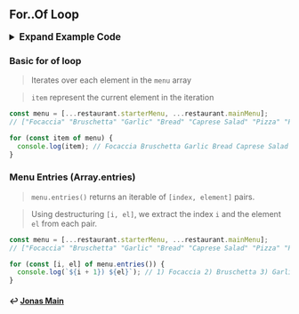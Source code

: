 ## For..Of Loop

<details>
<summary style="font-size: 1.2em;font-weight: bold;"> Expand Example Code</summary>

```js
"use strict";

const restaurant = {
  name: "Classico Italiano",
  location: "Via Angelo Tavanti 23, Firenze, Italy",
  categories: ["Italian", "Pizzeria", "Vegetarian", "Organic"],
  starterMenu: ["Focaccia", "Bruschetta", "Garlic Bread", "Caprese Salad"],
  mainMenu: ["Pizza", "Pasta", "Risotto"],

  openingHours: {
    thu: {
      open: 12,
      close: 22,
    },
    fri: {
      open: 11,
      close: 23,
    },
    sat: {
      open: 0, // Open 24 hours
      close: 24,
    },
  },
  order: function (starterIndex, mainIndex) {
    return [this.starterMenu[starterIndex], this.mainMenu[mainIndex]];
  },

  orderDelivery: function ({ starterIndex, mainIndex, time, address }) {
    console.log(
      `Order received! ${this.starterMenu[starterIndex]} and ${this.mainMenu[mainIndex]} will be delivered to ${address} at ${time}`
    );
    // Order received! Garlic Bread and Risotto will be delivered to Via del Sole, 21 at 22:30
  },

  orderPasta: function (ing1, ing2, ing3) {
    console.log(
      `Here is your delicious pasta with ${ing1}, ${ing2} and ${ing3}`
    );
  },

  orderPizza: function (ingredient1, ...otherIngredients) {
    console.log(ingredient1);
    console.log(otherIngredients);
  },
};

const menu = [...restaurant.starterMenu, ...restaurant.mainMenu];

for (const item of menu) {
  console.log(item); // Focaccia Bruschetta Garlic Bread Caprese Salad Pizza Pasta Risotto
}

for (const [i, el] of menu.entries()) {
  console.log(`${i + 1}) ${el}`); // 1) Focaccia 2) Bruschetta 3) Garlic Bread...
}
```

</details>

### Basic for of loop

> Iterates over each element in the `menu` array

> `item` represent the current element in the iteration

```js
const menu = [...restaurant.starterMenu, ...restaurant.mainMenu];
// ["Focaccia" "Bruschetta" "Garlic" "Bread" "Caprese Salad" "Pizza" "Pasta ""Risotto"]

for (const item of menu) {
  console.log(item); // Focaccia Bruschetta Garlic Bread Caprese Salad Pizza Pasta Risotto
}
```

### Menu Entries (Array.entries)

> `menu.entries()` returns an iterable of `[index, element]` pairs.

> Using destructuring `[i, el]`, we extract the index `i` and the element `el` from each pair.

```js
const menu = [...restaurant.starterMenu, ...restaurant.mainMenu];
// ["Focaccia" "Bruschetta" "Garlic" "Bread" "Caprese Salad" "Pizza" "Pasta ""Risotto"]

for (const [i, el] of menu.entries()) {
  console.log(`${i + 1}) ${el}`); // 1) Focaccia 2) Bruschetta 3) Garlic Bread...
}
```

#### ↩️ [Jonas Main](/work/notes/jonas_schmedtmann/jonas-schmedtmann-notes.md)
